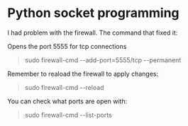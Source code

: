 # Python socket programming

I had problem with the firewall. The command that fixed it:

Opens the port 5555 for tcp connections

> sudo firewall-cmd --add-port=5555/tcp --permanent

Remember to reaload the firewall to apply changes:

> sudo firewall-cmd --reload

You can check what ports are open with:

> sudo firewall-cmd --list-ports
